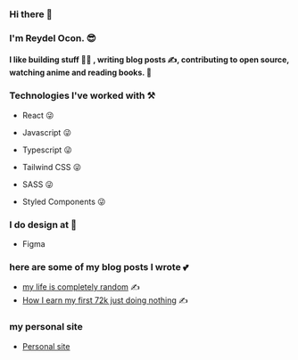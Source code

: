 ### Hi there 👋

### I'm Reydel Ocon. 😎

#### I like building stuff 👨‍💻 , writing blog posts ✍️, contributing to open source, watching anime and reading books. 📖 

### Technologies I've worked with ⚒️

- React 😜

- Javascript 😜

- Typescript 😜

- Tailwind CSS 😜

- SASS 😜

- Styled Components 😜

### I do design at  🤜

- Figma

### here are some of my blog posts I wrote 💕

- [my life is completely random](https://reydelp.hashnode.dev/my-life-is-completely-random) ✍️
- [How I earn my first 72k just doing nothing](https://reydelp.hashnode.dev/how-i-earn-my-first-72k-just-doing-nothing) ✍️

### my personal site

- [Personal site](https://reydelp.hashnode.dev/)
